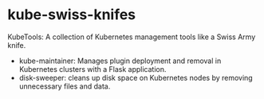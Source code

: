 # kube-swiss-knifes
KubeTools: A collection of Kubernetes management tools like a Swiss Army knife.

- kube-maintainer: Manages plugin deployment and removal in Kubernetes clusters with a Flask application.
- disk-sweeper: cleans up disk space on Kubernetes nodes by removing unnecessary files and data.
